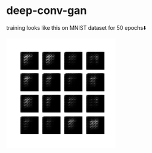 # deep-conv-gan
training looks like this on MNIST dataset for 50 epochs⬇️

![](https://github.com/yes-its-shivam/deep-conv-gan/blob/main/dcgan.gif)
